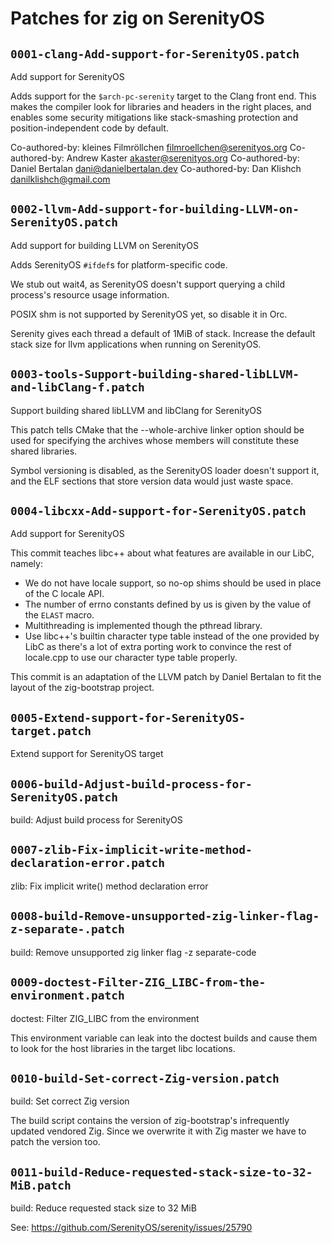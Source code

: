 # Patches for zig on SerenityOS

## `0001-clang-Add-support-for-SerenityOS.patch`

Add support for SerenityOS

Adds support for the `$arch-pc-serenity` target to the Clang front end.
This makes the compiler look for libraries and headers in the right
places, and enables some security mitigations like stack-smashing
protection and position-independent code by default.

Co-authored-by: kleines Filmröllchen <filmroellchen@serenityos.org>
Co-authored-by: Andrew Kaster <akaster@serenityos.org>
Co-authored-by: Daniel Bertalan <dani@danielbertalan.dev>
Co-authored-by: Dan Klishch <danilklishch@gmail.com>

## `0002-llvm-Add-support-for-building-LLVM-on-SerenityOS.patch`

Add support for building LLVM on SerenityOS

Adds SerenityOS `#ifdef`s for platform-specific code.

We stub out wait4, as SerenityOS doesn't support querying a child
process's resource usage information.

POSIX shm is not supported by SerenityOS yet, so disable it in Orc.

Serenity gives each thread a default of 1MiB of stack. Increase the
default stack size for llvm applications when running on SerenityOS.


## `0003-tools-Support-building-shared-libLLVM-and-libClang-f.patch`

Support building shared libLLVM and libClang for SerenityOS

This patch tells CMake that the --whole-archive linker option should be
used for specifying the archives whose members will constitute these
shared libraries.

Symbol versioning is disabled, as the SerenityOS loader doesn't support
it, and the ELF sections that store version data would just waste space.

## `0004-libcxx-Add-support-for-SerenityOS.patch`

Add support for SerenityOS

This commit teaches libc++ about what features are available in our
LibC, namely:
* We do not have locale support, so no-op shims should be used in place
  of the C locale API.
* The number of errno constants defined by us is given by the value of
  the `ELAST` macro.
* Multithreading is implemented though the pthread library.
* Use libc++'s builtin character type table instead of the one provided
  by LibC as there's a lot of extra porting work to convince the rest of
  locale.cpp to use our character type table properly.

This commit is an adaptation of the LLVM patch by Daniel Bertalan to fit
the layout of the zig-bootstrap project.


## `0005-Extend-support-for-SerenityOS-target.patch`

Extend support for SerenityOS target


## `0006-build-Adjust-build-process-for-SerenityOS.patch`

build: Adjust build process for SerenityOS


## `0007-zlib-Fix-implicit-write-method-declaration-error.patch`

zlib: Fix implicit write() method declaration error


## `0008-build-Remove-unsupported-zig-linker-flag-z-separate-.patch`

build: Remove unsupported zig linker flag -z separate-code


## `0009-doctest-Filter-ZIG_LIBC-from-the-environment.patch`

doctest: Filter ZIG_LIBC from the environment

This environment variable can leak into the doctest builds and cause
them to look for the host libraries in the target libc locations.

## `0010-build-Set-correct-Zig-version.patch`

build: Set correct Zig version

The build script contains the version of zig-bootstrap's infrequently
updated vendored Zig. Since we overwrite it with Zig master we have to
patch the version too.

## `0011-build-Reduce-requested-stack-size-to-32-MiB.patch`

build: Reduce requested stack size to 32 MiB

See: https://github.com/SerenityOS/serenity/issues/25790

